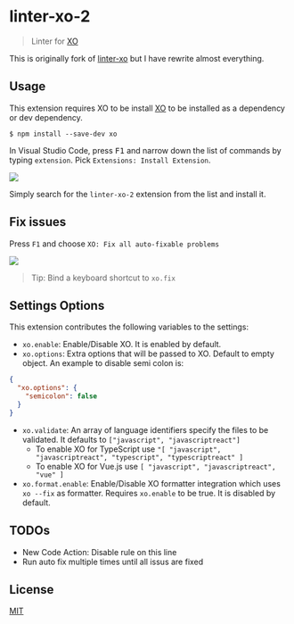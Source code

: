 # linter-xo-2

> Linter for [XO](https://github.com/sindresorhus/xo)

This is originally fork of [linter-xo](https://github.com/SamVerschueren/vscode-linter-xo) but I have rewrite almost everything.

## Usage

This extension requires XO to be install [XO](https://github.com/sindresorhus/xo) to be installed as a dependency or dev dependency.

```
$ npm install --save-dev xo
```

In Visual Studio Code, press <kbd>F1</kbd> and narrow down the list of commands by typing `extension`. Pick `Extensions: Install Extension`.

![](https://github.com/xlc/vscode-linter-xo/raw/master/media/screenshot.png)

Simply search for the `linter-xo-2` extension from the list and install it.

## Fix issues

Press `F1` and choose `XO: Fix all auto-fixable problems`

![](https://github.com/xlc/vscode-linter-xo/raw/master/media/fix.gif)

> Tip: Bind a keyboard shortcut to `xo.fix`


## Settings Options

This extension contributes the following variables to the settings:

- `xo.enable`: Enable/Disable XO. It is enabled by default.
- `xo.options`: Extra options that will be passed to XO. Default to empty object. An example to disable semi colon is:

```json
{
  "xo.options": {
    "semicolon": false
  }
}
```
- `xo.validate`: An array of language identifiers specify the files to be validated. It defaults to `["javascript", "javascriptreact"]`
	- To enable XO for TypeScript use `"[ "javascript", "javascriptreact", "typescript", "typescriptreact" ]`
	- To enable XO for Vue.js use `[ "javascript", "javascriptreact", "vue" ]`
- `xo.format.enable`: Enable/Disable XO formatter integration which uses `xo --fix` as formatter. Requires `xo.enable` to be true. It is disabled by default.

## TODOs

- New Code Action: Disable rule on this line
- Run auto fix multiple times until all issus are fixed

## License

[MIT](https://github.com/xlc/vscode-linter-xo/blob/master/license)
